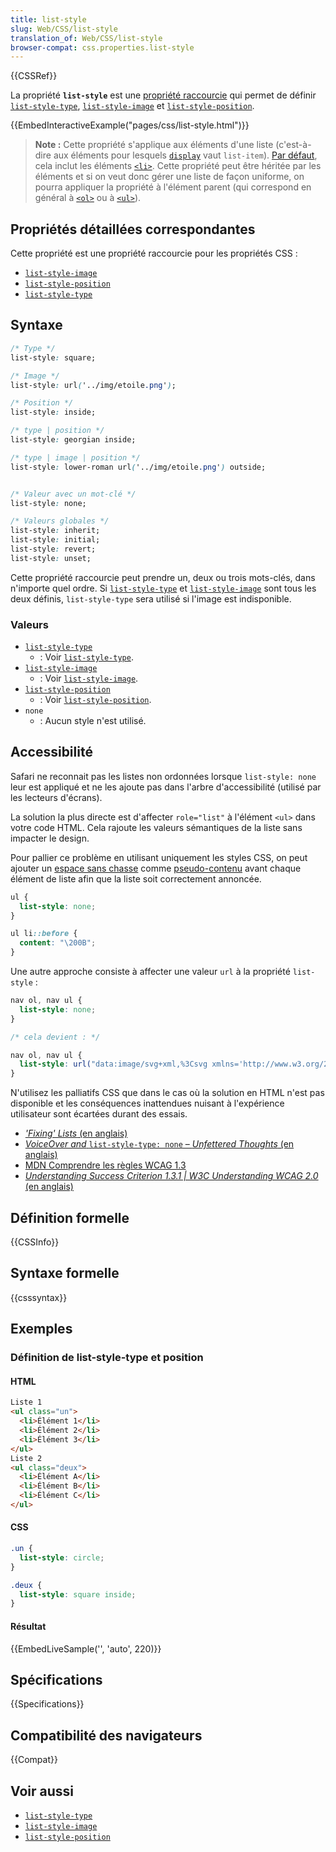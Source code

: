 ```yaml
---
title: list-style
slug: Web/CSS/list-style
translation_of: Web/CSS/list-style
browser-compat: css.properties.list-style
---
```

{{CSSRef}}

La propriété **`list-style`** est une [propriété raccourcie](/fr/docs/Web/CSS/Shorthand_properties) qui permet de définir [`list-style-type`](/fr/docs/Web/CSS/list-style-type), [`list-style-image`](/fr/docs/Web/CSS/list-style-image) et [`list-style-position`](/fr/docs/Web/CSS/list-style-position).

{{EmbedInteractiveExample("pages/css/list-style.html")}}

> **Note :** Cette propriété s'applique aux éléments d'une liste (c'est-à-dire aux éléments pour lesquels [`display`](/fr/docs/Web/CSS/display) vaut `list-item`). [Par défaut](https://www.w3.org/TR/html5/rendering.html#lists), cela inclut les éléments [`<li>`](/fr/docs/Web/HTML/Element/li). Cette propriété peut être héritée par les éléments et si on veut donc gérer une liste de façon uniforme, on pourra appliquer la propriété à l'élément parent (qui correspond en général à [`<ol>`](/fr/docs/Web/HTML/Element/ol) ou à [`<ul>`](/fr/docs/Web/HTML/Element/ul)).

## Propriétés détaillées correspondantes

Cette propriété est une propriété raccourcie pour les propriétés CSS&nbsp;:

- [`list-style-image`](/fr/docs/Web/CSS/list-style-image)
- [`list-style-position`](/fr/docs/Web/CSS/list-style-position)
- [`list-style-type`](/fr/docs/Web/CSS/list-style-type)

## Syntaxe

```css
/* Type */
list-style: square;

/* Image */
list-style: url('../img/etoile.png');

/* Position */
list-style: inside;

/* type | position */
list-style: georgian inside;

/* type | image | position */
list-style: lower-roman url('../img/etoile.png') outside;


/* Valeur avec un mot-clé */
list-style: none;

/* Valeurs globales */
list-style: inherit;
list-style: initial;
list-style: revert;
list-style: unset;
```

Cette propriété raccourcie peut prendre un, deux ou trois mots-clés, dans n'importe quel ordre. Si [`list-style-type`](/fr/docs/Web/CSS/list-style-type) et [`list-style-image`](/fr/docs/Web/CSS/list-style-image) sont tous les deux définis, `list-style-type` sera utilisé si l'image est indisponible.

### Valeurs

- [`list-style-type`](/fr/docs/Web/CSS/list-style-type)
  - : Voir [`list-style-type`](/fr/docs/Web/CSS/list-style-type).
- [`list-style-image`](/fr/docs/Web/CSS/list-style-image)
  - : Voir [`list-style-image`](/fr/docs/Web/CSS/list-style-image).
- [`list-style-position`](/fr/docs/Web/CSS/list-style-position)
  - : Voir [`list-style-position`](/fr/docs/Web/CSS/list-style-position).
- `none`
  - : Aucun style n'est utilisé.

## Accessibilité

Safari ne reconnait pas les listes non ordonnées lorsque `list-style: none` leur est appliqué et ne les ajoute pas dans l'arbre d'accessibilité (utilisé par les lecteurs d'écrans).

La solution la plus directe est d'affecter `role="list"` à l'élément `<ul>` dans votre code HTML. Cela rajoute les valeurs sémantiques de la liste sans impacter le design.

Pour pallier ce problème en utilisant uniquement les styles CSS, on peut ajouter un [espace sans chasse](https://fr.wikipedia.org/wiki/Espace_sans_chasse) comme [pseudo-contenu](/fr/docs/Web/CSS/content) avant chaque élément de liste afin que la liste soit correctement annoncée.

```css
ul {
  list-style: none;
}

ul li::before {
  content: "\200B";
}
```

Une autre approche consiste à affecter une valeur `url` à la propriété `list-style`&nbsp;:

```css
nav ol, nav ul {
  list-style: none;
}

/* cela devient : */

nav ol, nav ul {
  list-style: url("data:image/svg+xml,%3Csvg xmlns='http://www.w3.org/2000/svg'/%3E");
}
```

N'utilisez les palliatifs CSS que dans le cas où la solution en HTML n'est pas disponible et les conséquences inattendues nuisant à l'expérience utilisateur sont écartées durant des essais.

- [_'Fixing' Lists_ (en anglais)](https://www.scottohara.me/blog/2019/01/12/lists-and-safari.html)
- [_VoiceOver and_ `list-style-type: none` – _Unfettered Thoughts_ (en anglais)](https://unfetteredthoughts.net/2017/09/26/voiceover-and-list-style-type-none/)
- [MDN Comprendre les règles WCAG 1.3](/fr/docs/Web/Accessibility/Understanding_WCAG/Perceivable#guideline_1.3_—_create_content_that_can_be_presented_in_different_ways)
- [_Understanding Success Criterion 1.3.1 | W3C Understanding WCAG 2.0_ (en anglais)](https://www.w3.org/TR/UNDERSTANDING-WCAG20/content-structure-separation-programmatic.html)

## Définition formelle

{{CSSInfo}}

## Syntaxe formelle

{{csssyntax}}

## Exemples

### Définition de list-style-type et position

#### HTML

```html
Liste 1
<ul class="un">
  <li>Élément 1</li>
  <li>Élément 2</li>
  <li>Élément 3</li>
</ul>
Liste 2
<ul class="deux">
  <li>Élément A</li>
  <li>Élément B</li>
  <li>Élément C</li>
</ul>
```

#### CSS

```css
.un {
  list-style: circle;
}

.deux {
  list-style: square inside;
}
```

#### Résultat

{{EmbedLiveSample('', 'auto', 220)}}

## Spécifications

{{Specifications}}

## Compatibilité des navigateurs

{{Compat}}

## Voir aussi

- [`list-style-type`](/fr/docs/Web/CSS/list-style-type)
- [`list-style-image`](/fr/docs/Web/CSS/list-style-image)
- [`list-style-position`](/fr/docs/Web/CSS/list-style-position)